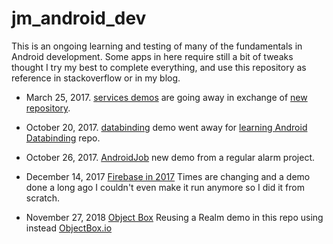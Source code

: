 # jm_android_dev 

This is an ongoing learning and testing of many of the fundamentals in Android development. Some apps in here require still a bit of tweaks thought I try my best to complete everything, and use this repository as reference in stackoverflow or in my blog.

- March 25, 2017. [services demos](https://github.com/juanmendez/jm_android_dev/tree/master/10.services) are going away in exchange of [new repository](https://github.com/juanmendez/reviewing-services).

- October 20, 2017. [databinding](https://github.com/juanmendez/jm_android_dev/tree/master/08.feetWet/07.mvvm) demo went away for [learning Android Databinding](https://github.com/juanmendez/learning-android-databinding) repo.

- October 26, 2017. [AndroidJob](https://github.com/juanmendez/jm_android_dev/tree/master/12.alarms/00.simpleAlarm-AndroidJob!) new demo from a regular alarm project.

- December 14, 2017 [Firebase in 2017](https://github.com/juanmendez/jm_android_dev/tree/master/08.feetWet/08.firebase.2017) Times are changing and a demo done a long ago I couldn't even make it run anymore so I did it from scratch. 

- November 27, 2018 [Object Box](https://github.com/juanmendez/jm_android_dev/tree/master/09.database_connection/08.object_box) Reusing a Realm demo in this repo using instead [ObjectBox.io](https://objectbox.io/)
